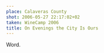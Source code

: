 ```yaml
---
place: Calaveras County
shot: 2006-05-27 22:17:02+02
taken: WineCamp 2006
title: On Evenings the City Is Ours
---
```


Word.
